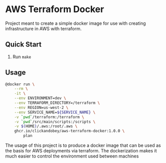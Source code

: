 # AWS Terraform Docker

Project meant to create a simple docker image for use with creating infrastructure in AWS with terraform.

## Quick Start

1. Run `make`

## Usage

```bash
@docker run \
    --rm \
    -it \
    --env ENVIRONMENT=dev \
    --env TERRAFORM_DIRECTORY=/terraform \
    --env REGION=us-west-2 \
    --env SERVICE_NAME=${SERVICE_NAME} \
    -v `pwd`/terraform:/terraform \
    -v `pwd`/src/main/scripts:/scripts \
    -v $(HOME)/.aws:/root/.aws \
    ghcr.io/clickandobey/aws-terraform-docker:1.0.0 \
        plan
```

The usage of this project is to produce a docker image that can be used as the basis for AWS deployments via terraform.
The dockerization makes it much easier to control the environment used between machines
